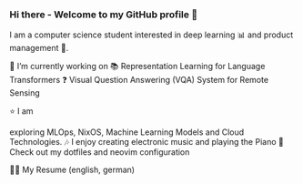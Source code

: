### Hi there - Welcome to my GitHub profile 👋

I am a computer science student interested in deep learning 📊 and product management 🚀. 

🔭 I’m currently working on
  📚 Representation Learning for Language Transformers
  ❓ Visual Question Answering (VQA) System for Remote Sensing
  
  
  
⭐  I am 




exploring MLOps, NixOS, Machine Learning Models and Cloud Technologies.
🎶 I enjoy creating electronic music and playing the Piano
💬 Check out my dotfiles and neovim configuration

️️️🧑‍💼 My Resume (english, german)

<!--**kaaydin/kaaydin** is a ✨ _special_ ✨ repository because its `README.md` (this file) appears on your GitHub profile.

Here are some ideas to get you started:

- 🔭 I’m currently working on ...
- 🌱 I’m currently learning ...
- 👯 I’m looking to collaborate on ...
- 🤔 I’m looking for help with ...
- 💬 Ask me about ...
- 📫 How to reach me: ...
- 😄 Pronouns: ...
- ⚡ Fun fact: ...
-->

